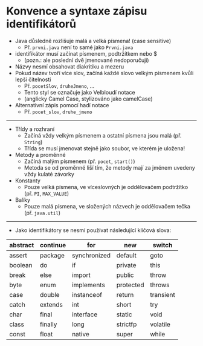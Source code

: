 # Konvence a syntaxe zápisu identifikátorů

- Java důsledně rozlišuje malá a velká písmena! (case sensitive)
	- Př. `prvni.java` není to samé jako `Prvni.java`
- identifikátor musí začínat písmenem, podtržítkem nebo $
	- (pozn.: ale poslední dvě jmenované nedoporučuji)
- Názvy nesmí obsahovat diakritiku a mezeru
- Pokud název tvoří více slov, začíná každé slovo velkým písmenem kvůli lepší čitelnosti
	- Př. `pocetSlov`, `druheJmeno`, ...
	- Tento styl se označuje jako Velbloudí notace
	- (anglicky Camel Case, stylizováno jako camelCase)
- Alternativní zápis pomocí hadí notace
	- Př. `pocet_slov`, `druhe_jmeno`

***

- Třídy a rozhraní
	- Začíná vždy velkým písmenem a ostatní písmena jsou malá (př. `String`)
	- Třída se musí jmenovat stejně jako soubor, ve kterém je uložena!
- Metody a proměnné
	- Začíná malým písmenem (př. `pocet`, `start()`)
	- Metoda se od proměnné liší tím, že metody mají za jménem uvedeny vždy kulaté závorky
- Konstanty
	- Pouze velká písmena, ve víceslovných je oddělovačem podtržítko (př. `PI`, `MAX_VALUE`)
- Balíky
	- Pouze malá písmena, ve složených názvech je oddělovačem tečka (př.
`java.util`)

***

- Jako identifikátory se nesmí používat následující klíčová slova:

| abstract | continue | for          | new       | switch    |
| -------- | -------- | ------------ | --------- | --------- |
| assert   | package  | synchronized | default   | goto      |
| boolean  | do       | if           | private   | this      |
| break    | else     | import       | public    | throw     |
| byte     | enum     | implements   | protected | throws    |
| case     | double   | instanceof   | return    | transient |
| catch    | extends  | int          | short     | try       |
| char     | final    | interface    | static    | void      |
| class    | finally  | long         | strictfp  | volatile  |
| const    | float    | native       | super     | while     |